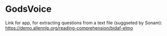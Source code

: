 # GodsVoice

Link for app, for extracting questions from a text file (suggseted by Sonam):
https://demo.allennlp.org/reading-comprehension/bidaf-elmo
